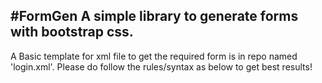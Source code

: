 #FormGen
A simple library to generate forms with bootstrap css.</br>
---
A Basic template for xml file to get the required form is in repo named 'login.xml'.
Please do follow the rules/syntax as below to get best results!
